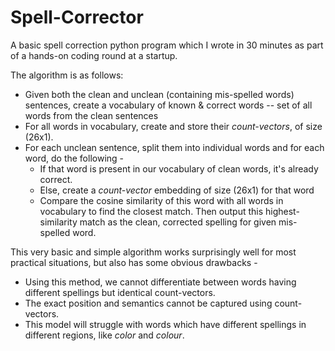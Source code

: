 # Spell-Corrector
A basic spell correction python program which I wrote in 30 minutes as part of a hands-on coding round at a startup.

The algorithm is as follows:
- Given both the clean and unclean (containing mis-spelled words) sentences, create a vocabulary of known & correct words -- set of all words from the clean sentences
- For all words in vocabulary, create and store their _count-vectors_, of size (26x1).
- For each unclean sentence, split them into individual words and for each word, do the following -
    - If that word is present in our vocabulary of clean words, it's already correct.
    - Else, create a _count-vector_ embedding of size (26x1) for that word
    - Compare the cosine similarity of this word with all words in vocabulary to find the closest match. Then output this highest-similarity match as the clean, corrected spelling for given mis-spelled word.

This very basic and simple algorithm works surprisingly well for most practical situations, but also has some obvious drawbacks -
- Using this method, we cannot differentiate between words having different spellings but identical count-vectors.
- The exact position and semantics cannot be captured using count-vectors.
- This model will struggle with words which have different spellings in different regions, like _color_ and _colour_.